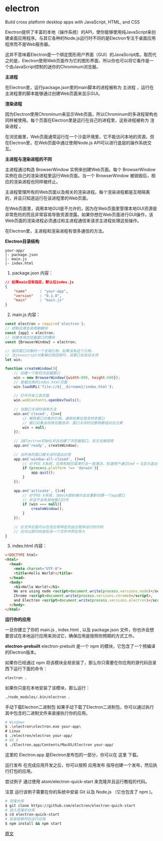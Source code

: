 # electron

Build cross platform desktop apps with JavaScript, HTML, and CSS

Electron提供了丰富的本地（操作系统）的API，使你能够使用纯JavaScript来创建桌面应用程序。与其它各种的Node.js运行时不同的是Electron专注于桌面应用程序而不是Web服务器。

这并不意味着Electron是一个绑定图形用户界面（GUI）的JavaScript库。取而代之的是，Electron使用Web页面作为它的图形界面，所以你也可以将它看作是一个由JavaScript控制的迷你的Chrominum浏览器。

<!--more-->

**主进程**

在Electron里，运行package.json里的main脚本的进程被称为 主进程 ，运行在主进程里的脚本能够通过创建Web页面来显示GUI。

**渲染进程**

因为Electron使用Chrominum来显示Web页面，所以Chrominum的多进程架构也同样被使用。每个页面在Electron里是运行在自己的进程里，这些进程被称为 渲染进程 。

在浏览器里，Web页面通常运行在一个沙盒环境里，它不能访问本地的资源。但在Electron里，在Web页面中通过使用Node.js API可以进行底层的操作系统交互。

**主进程与渲染进程的不同**

主进程通过构造 BrowserWindow 实例来创建Web页面。每个 BrowserWindow 实例在自己的渲染进程里运行Web页面。当一个 BrowserWindow 被销毁后，相应的渲染进程也同样被终止。

主进程管理所有的Web页面以及相关的渲染进程。每个渲染进程都是互相隔离的，并且只知道运行在该进程里的Web页面。

在Web页面里，调用本地GUI是不允许的，因为在Web页面里管理本地GUI资源是非常危险的而且非常容易导致资源泄露。如果你想在Web页面进行GUI操作，该Web页面的渲染进程必须通过和主进程通信来请求主进程处理这些操作。

在Electron里，主进程和渲染进程有很多通信的方法。

**Electron目录结构**
```
your-app/
|- package.json
|- main.js
|- index.html
```

1. package.json 内容：
``` json
// 如果main没有指定，默认位index.js
{
	"name"		: "your-app",
	"version"	: "0.1.0",
	"main"		: "main.js"	
}
```

2. main.js 内容：
``` javascript
const electron = require('electron');
// 控制应用生命周期模块
const {app} = electron;
// 创建本地浏览器窗口的模块
const {BrowserWindow} = electron;

// 指向窗口对象的一个全局引用，如果没有这个引用，
// 当javascript对象被垃圾回收时，该窗口会自动关闭
let win;

function createWindow(){
	// 创建一个新的浏览器窗口
	win = new BrowserWindow({width:800, height:600});
	// 装载应用的index.html页面
	win.loadURL('file://${__dirname}/index.html');
	
	// 打开开发工具页面
	win.webContents.openDevTools();
	
	// 当窗口关闭时调用方法
	win.on('closed', ()=>{
		// 解除窗口对象的引用，通常如果应用支持多窗口
		// 窗口对象会存放在数组中，窗口关闭时应删除数组对应元素
		win = null;
	});
	
	// 当Electron初始化并且创建了浏览器窗口，该方法被调用
	app.on('ready', createWindow);
	
	// 当所有的窗口被关闭时退出应用
	app.on('window-all-closed', ()=>{
		// 对于OS X系统，应用和相应菜单栏会一直激活，知道用户通过Cmd + Q显示退出
		if (process.platform !== 'darwin'){
			app.quit();
		}
	});
	
	app.on('activate', ()=》{
		// 对于OS X系统，当dock图标被点击会重新创建一个app窗口
		// 并且不会有其他窗口打开
		if (win === null){
			createWindow();
		}
	});
	
	// 在文件后面可以包含应用特定的由主程序运行的代码
	// 也可以把代码放在另一个文件中然后导入
}

```

3. index.html 内容：
``` html
<!DOCTYPE html>
<html>
  <head>
    <meta charset="UTF-8">
    <title>Hello World!</title>
  </head>
  <body>
    <h1>Hello World!</h1>
    We are using node <script>document.write(process.versions.node)</script>,
    Chrome <script>document.write(process.versions.chrome)</script>,
    and Electron <script>document.write(process.versions.electron)</script>.
  </body>
</html>
```

**运行你的应用**

一旦你建立了你的 main.js , index.html , 以及 package.json 文件，你也许会想要尝试在本地运行应用来测试它，确保应用是按照你预期的方式工作。

**electron-prebuilt**
electron-prebuilt 是一个 npm 的模块，它包含了一个预编译的Electron版本。

如果你已经通过 npm 将该模块全局安装了，那么你只需要在你应用的源代码目录西下运行下面的命令：

``` bash
electron .
```
如果你只是在本地安装了该模块，那么运行：

``` bash
./node_modules/.bin/electron .
```

手动下载Electron二进制包
如果手动下载了Electron二进制包，你可以通过执行其中包含的二进制文件来直接执行你的应用。

``` bash
# Windows
$ .\electron\electron.exe your-app\
# Linux
$ ./electron/electron your-app/
# OS X
$ ./Electron.app/Contents/MacOS/Electron your-app/
```

这里的 Electron.app 是Electron发布包的一部分，你可以在 这里 下载。

运行发布
在完成应用开发之后，你可以按照 应用发布 指导创建一个发布，然后执行打包的应用。

尝试例子
通过使用 atom/electron-quick-start 来克隆并且运行教程的代码。

注意 运行该例子需要在你的系统中安装 Git 以及 Node.js （它也包含了 npm )。

``` bash
# 克隆仓库
$ git clone https://github.com/electron/electron-quick-start
# 进入克隆的仓库
$ cd electron-quick-start
# 安装依赖然后运行应用
$ npm install && npm start
```

[原文](http://electron.atom.io/docs/tutorial/quick-start/)
